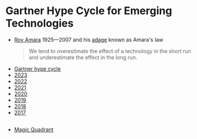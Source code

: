 # Gartner Hype Cycle for Emerging Technologies
* [Roy Amara](https://en.wikipedia.org/wiki/Roy_Amara) 1925&mdash;2007 and his [adage](https://en.wikipedia.org/wiki/Adage) known as Amara's law
  > We tend to overestimate the effect of a technology in the short run and underestimate the effect in the long run.
* [Gartner hype cycle](https://en.wikipedia.org/wiki/Gartner_hype_cycle)
* [2023](https://www.gartner.com/en/articles/what-s-new-in-the-2023-gartner-hype-cycle-for-emerging-technologies)
* [2022](https://www.gartner.com/en/articles/what-s-new-in-the-2022-gartner-hype-cycle-for-emerging-technologies)
* [2021](https://www.gartner.com/smarterwithgartner/3-themes-surface-in-the-2021-hype-cycle-for-emerging-technologies)
* [2020](https://www.gartner.com/smarterwithgartner/5-trends-drive-the-gartner-hype-cycle-for-emerging-technologies-2020)
* [2019](https://www.gartner.com/smarterwithgartner/5-trends-appear-on-the-gartner-hype-cycle-for-emerging-technologies-2019)
* [2018](https://www.gartner.com/smarterwithgartner/5-trends-emerge-in-gartner-hype-cycle-for-emerging-technologies-2018)
* [2017](https://www.gartner.com/en/newsroom/press-releases/2017-08-15-gartner-identifies-three-megatrends-that-will-drive-digital-business-into-the-next-decade)

##
* [Magic Quadrant](https://en.wikipedia.org/wiki/Magic_Quadrant)
